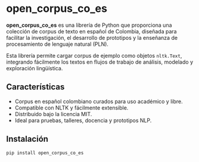 # open_corpus_co_es

**open_corpus_co_es** es una librería de Python que proporciona una colección de corpus de texto en español de Colombia, diseñada para facilitar la investigación, el desarrollo de prototipos y la enseñanza de procesamiento de lenguaje natural (PLN).

Esta librería permite cargar corpus de ejemplo como objetos `nltk.Text`, integrando fácilmente los textos en flujos de trabajo de análisis, modelado y exploración lingüística.

## Características

- Corpus en español colombiano curados para uso académico y libre.
- Compatible con NLTK y fácilmente extensible.
- Distribuido bajo la licencia MIT.
- Ideal para pruebas, talleres, docencia y prototipos NLP.

## Instalación

```bash
pip install open_corpus_co_es
